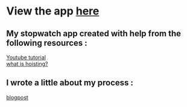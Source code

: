 
# View the app [here](https://cranky-beaver-964d73.netlify.app/) 

## My stopwatch app created with help from the following resources :
[Youtube tutorial](https://www.youtube.com/watch?v=z2Tmvhm5wd4&list=TLPQMTIwOTIwMjDCn4VfmUhaIg&index=7&ab_channel=CodingGator)
<br>
[what is hoisting?](https://developer.mozilla.org/en-US/docs/Glossary/Hoisting)

## I wrote a little about my process :
[blogpost]()



